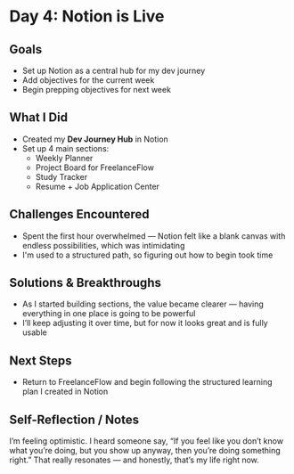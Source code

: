 # Day 4: Notion is Live

## Goals
- Set up Notion as a central hub for my dev journey
- Add objectives for the current week
- Begin prepping objectives for next week

## What I Did
- Created my **Dev Journey Hub** in Notion  
- Set up 4 main sections:
  - Weekly Planner  
  - Project Board for FreelanceFlow  
  - Study Tracker  
  - Resume + Job Application Center

## Challenges Encountered
- Spent the first hour overwhelmed — Notion felt like a blank canvas with endless possibilities, which was intimidating  
- I'm used to a structured path, so figuring out how to begin took time

## Solutions & Breakthroughs
- As I started building sections, the value became clearer — having everything in one place is going to be powerful  
- I’ll keep adjusting it over time, but for now it looks great and is fully usable

## Next Steps
- Return to FreelanceFlow and begin following the structured learning plan I created in Notion

## Self-Reflection / Notes
I’m feeling optimistic. I heard someone say, “If you feel like you don’t know what you’re doing, but you show up anyway, then you’re doing something right.” That really resonates — and honestly, that’s my life right now.

